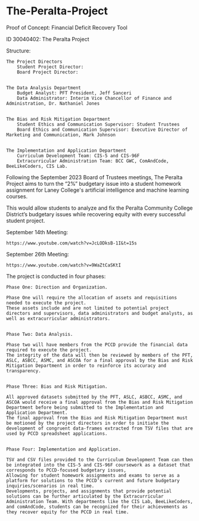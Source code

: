 # The-Peralta-Project

Proof of Concept: Financial Deficit Recovery Tool

ID 30040402:
The Peralta Project


Structure:

	The Project Directors
		Student Project Director: 
		Board Project Director: 


	The Data Analysis Department
		Budget Analyst: PFT President, Jeff Sanceri 
		Data Administrator: Interim Vice Chancellor of Finance and Administration, Dr. Nathaniel Jones


	The Bias and Risk Mitigation Department
		Student Ethics and Communication Supervisor: Student Trustees
		Board Ethics and Communication Supervisor: Executive Director of Marketing and Communication, Mark Johnson


	The Implementation and Application Department
		Curriculum Development Team: CIS-5 and CIS-96F
		Extracurricular Administration Team: BCC GWC, ComAndCode, BeeLikeCoders, CIS Lab.

Following the September 2023 Board of Trustees meetings, The Peralta Project aims to turn the “2%” budgetary issue into a student homework assignment for Laney College's artificial intelligence and machine learning courses.

This would allow students to analyze and fix the Peralta Community College District’s budgetary issues while recovering equity with every successful student project.

September 14th Meeting:
	
 	https://www.youtube.com/watch?v=JcLODksB-1I&t=15s
  
September 26th Meeting: 
	
 	https://www.youtube.com/watch?v=9WaZtCaSKtI


The project is conducted in four phases:

	Phase One: Direction and Organization.
 
	Phase One will require the allocation of assets and requisitions needed to execute the project. 
 	These assets include and are not limited to potential project directors and supervisors, data administrators and budget analysts, as well as extracurricular administrators.


	Phase Two: Data Analysis.
 
 	Phase two will have members from the PCCD provide the financial data required to execute the project. 
  	The integrity of the data will then be reviewed by members of the PFT, ASLC, ASBCC, ASMC, and ASCOA for a final approval by the Bias and Risk Mitigation Department in order to reinforce its accuracy and transparency.


	Phase Three: Bias and Risk Mitigation.
 
 	All approved datasets submitted by the PFT, ASLC, ASBCC, ASMC, and ASCOA would receive a final approval from the Bias and Risk Mitigation Department before being submitted to the Implementation and Application Department. 
  	The final approval from the Bias and Risk Mitigation Department must be motioned by the project directors in order to initiate the development of congruent data-frames extracted from TSV files that are used by PCCD spreadsheet applications.


	Phase Four: Implementation and Application.
 
  	TSV and CSV files provided to the Curriculum Development Team can then be integrated into the CIS-5 and CIS-96F coursework as a dataset that corresponds to PCCD-focused budgetary issues,
   	Allowing for student homework assignments and exams to serve as a platform for solutions to the PCCD’s current and future budgetary inquiries/scenarios in real time. 
    Developments, projects, and assignments that provide potential solutions can be further articulated by the Extracurricular Administration Team. With departments like the CIS Lab, BeeLikeCoders, and comAndCode, students can be recognized for their achievements as they recover equity for the PCCD in real time.
   
